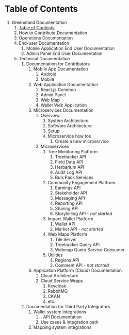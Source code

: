 # Table of Contents

1. Greenstand Documentation
   1. [Table of Contents](https://greenstand.gitbook.io/meta-documentation/)
   2. How to Contribute Documentation
   3. Operations Documentation
   4. End-user Documentation
      1. Mobile Application End User Documentation
      2. Admin Panel End User Documentation
   5. Technical Documentation
      1. Documentation for Contributors
         1. Mobile App Documentation
            1. Android
            2. Mobile
         2. Web Application Documentation
            1. React.js Common
            2. Admin Panel
            3. Web Map
            4. Wallet Web Application
         3. Microservices Documentation
            1. Overview
               1. System Architecture
               2. Software Architecture
               3. Setup
               4. Microservice how tos
                  1. Create a new microservice
            2. Microservices
               1. Tree Monitoring Platform
                  1. Treetracker API
                  2. Field Data API
                  3. Herbarium API
                  4. Audit Log API
                  5. Bulk Pack Services
               2. Community Engagement Platform
                  1. Earnings API
                  2. Stakeholder API
                  3. Messaging API
                  4. Reporting API
                  5. Sharing API
                  6. Storytelling API - _not started_
               3. Impact Wallet Platform
                  1. Wallet API
                  2. Market API - _not started_
               4. Web Maps Platform
                  1. Tile Server
                  2. Treetracker Query API
                  3. Webmap Query Service Consumer
               5. Utilities
                  1. Regions API
                  2. Comment API - _not started_
         4. Application Platform (Cloud) Documentation
            1. Cloud Architecture
            2. Cloud Service Wraps
               1. Keycloak
               2. RabbitMQ
               3. CKAN
               4. etc.
      2. Documentation for Third Party Integrators
         1. Wallet system integrations&#x20;
            1. . API Documentation&#x20;
            2. Use cases & Integration path
         2. Mapping system integrations
